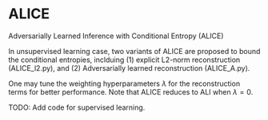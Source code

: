 # ALICE
Adversarially Learned Inference with Conditional Entropy (ALICE)

In unsupervised learning case, two variants of ALICE are proposed to bound the conditional entropies, inclduing (1) explicit L2-norm reconstruction (ALICE_l2.py), and (2) Adversarially learned reconstruction (ALICE_A.py).

One may tune the weighting hyperparameters $\lambda$ for the reconstruction terms for better performance. Note that ALICE reduces to ALI when $\lambda=0$.

TODO:
Add code for supervised learning.

